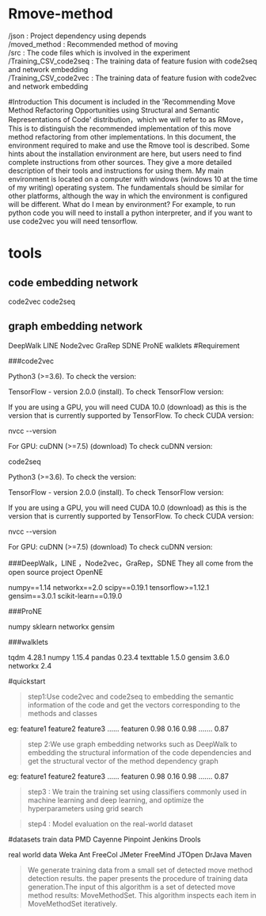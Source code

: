 # Rmove-method
/json : Project dependency using depends</br>
/moved_method : Recommended method of moving</br>
/src : The code files which is involved in the experiment</br>
/Training_CSV_code2seq : The training data of feature fusion with code2seq and network embedding</br>
/Training_CSV_code2vec : The training data of feature fusion with code2vec and network embedding</br>


#Introduction
This document is included in the  'Recommending Move Method Refactoring Opportunities using Structural and Semantic Representations of Code' distribution，which we will refer to as  RMove，This is to distinguish the recommended implementation of this move method refactoring from other implementations.
In this document, the environment required to make and use the Rmove tool is described. Some hints about the installation environment are here, but users need to find complete instructions from other sources. They give a more detailed description of their tools and instructions for using them.
My main environment is located on a computer with windows (windows 10 at the time of my writing) operating system. The fundamentals should be similar for other platforms, although the way in which the environment is configured will be different.
What do I mean by environment? For example, to run python code you will need to install a python interpreter, and if you want to use code2vec you will need tensorflow.

# tools

## code embedding network

code2vec
code2seq

## graph embedding network

DeepWalk
LINE
Node2vec
GraRep
SDNE
ProNE
walklets
#Requirement

###code2vec

Python3 (>=3.6). To check the version:

TensorFlow - version 2.0.0 (install). To check TensorFlow version:

If you are using a GPU, you will need CUDA 10.0 (download) as this is the version that is currently supported by TensorFlow. To check CUDA version:

nvcc --version

For GPU: cuDNN (>=7.5) (download) To check cuDNN version:

code2seq

Python3 (>=3.6). To check the version:

TensorFlow - version 2.0.0 (install). To check TensorFlow version:

If you are using a GPU, you will need CUDA 10.0 (download) as this is the version that is currently supported by TensorFlow. To check CUDA version:

nvcc --version

For GPU: cuDNN (>=7.5) (download) To check cuDNN version:

###DeepWalk，LINE ，Node2vec，GraRep，SDNE
They all come from the open source project OpenNE

numpy==1.14
networkx==2.0
scipy==0.19.1
tensorflow>=1.12.1
gensim==3.0.1
scikit-learn==0.19.0

###ProNE

numpy
sklearn
networkx
gensim

###walklets

tqdm              4.28.1
numpy             1.15.4
pandas            0.23.4
texttable         1.5.0
gensim            3.6.0
networkx          2.4

#quickstart

>step1:Use code2vec and code2seq to embedding the semantic information of the code and get the vectors corresponding to the methods and classes

eg:
feature1   feature2   feature3 ......    featuren
0.98         0.16          0.98     .......     0.87
>step 2:We use graph embedding networks such as DeepWalk to embedding the structural information of the code dependencies and get the structural vector of the method dependency graph

eg:
feature1   feature2      feature3     ......       featuren
0.98             0.16             0.98     .......     0.87

>step3 : We train the training set using classifiers commonly used in machine learning and deep learning, and optimize the hyperparameters using grid search

>step4 : Model evaluation on the real-world dataset

#datasets
train data
PMD
Cayenne
Pinpoint
Jenkins
Drools

real world data
Weka
Ant
FreeCol
JMeter
FreeMind
JTOpen
DrJava
Maven

>We generate training data from a small set of detected move method detection results. the paper presents the procedure of training data generation.The input of this algorithm is a set of detected move method results: MoveMethodSet. This algorithm inspects each item in MoveMethodSet iteratively.

